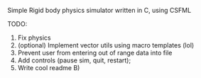 Simple Rigid body physics simulator written in C, using CSFML

TODO:
1. Fix physics
2. (optional) Implement vector utils using macro templates (lol)
3. Prevent user from entering out of range data into file
4. Add controls (pause sim, quit, restart);
5. Write cool readme B)